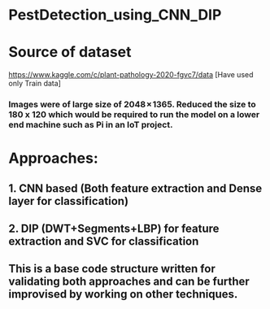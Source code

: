 # PestDetection_using_CNN_DIP

# Source of dataset
https://www.kaggle.com/c/plant-pathology-2020-fgvc7/data
[Have used only Train data]

### Images were of large size of 2048 × 1365. Reduced the size to 180 x 120 which would be required to run the model on a lower end machine such as Pi in an IoT project.

# Approaches:
## 1. CNN based (Both feature extraction and Dense layer for classification)
## 2. DIP (DWT+Segments+LBP) for feature extraction and SVC for classification

## This is a base code structure written for validating both approaches and can be further improvised by working on other techniques.
